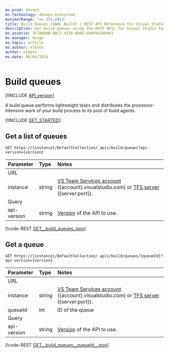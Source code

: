 ```yaml
---
ms.prod: devops
ms.technology: devops-ecosystem
monikerRange: '>= tfs-2013'
title: Build Queues (XAML Build) | REST API Reference for Visual Studio Team Services and Team Foundation Server
description: Get build queues using the REST APIs for Visual Studio Team Services and Team Foundation Server.
ms.assetid: 3F7AB00B-8BC2-437B-8088-ED9F66180941
ms.manager: douge
ms.topic: article
ms.author: elbatk
author: elbatk
ms.date: 08/04/2016
---
```


# Build queues
[!INCLUDE [API_version](../_data/version.md)]

A build queue performs lightweight tasks and distributes the processor-intensive work of your build process to its pool of build agents.

[!INCLUDE [GET_STARTED](../_data/get-started.md)]

## Get a list of queues

```no-highlight
GET https://{instance}/DefaultCollection/_apis/build/queues?api-version={version}
```

| Parameter | Type   | Notes
|:----------|:-------|:------------
| URL
| instance  | string | [VS Team Services account](/vsts/integrate/get-started/rest/basics) ({account}.visualstudio.com) or [TFS server](/vsts/integrate/get-started/rest/basics) ({server:port}).
| Query
| api-version | string | [Version](../../concepts/rest-api-versioning.md) of the API to use.

[!code-REST [GET__build_queues_json](./_data/queues/GET__build_queues.json)]

## Get a queue

```no-highlight
GET https://{instance}/DefaultCollection/_apis/build/queues/{queueId}?api-version={version}
```

| Parameter | Type   | Notes
|:----------|:-------|:------------
| URL
| instance  | string | [VS Team Services account](/vsts/integrate/get-started/rest/basics) ({account}.visualstudio.com) or [TFS server](/vsts/integrate/get-started/rest/basics) ({server:port}).
| queueId   | int    | ID of the queue
| Query
| api-version | string | [Version](../../concepts/rest-api-versioning.md) of the API to use.

[!code-REST [GET__build_queues__queueId__json](./_data/queues/GET__build_queues__queueId_.json)]
